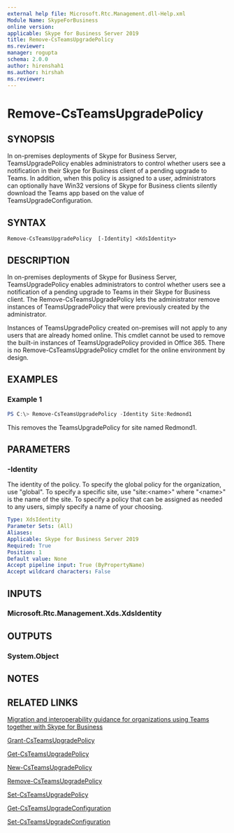 ```yaml
---
external help file: Microsoft.Rtc.Management.dll-Help.xml
Module Name: SkypeForBusiness
online version:
applicable: Skype for Business Server 2019
title: Remove-CsTeamsUpgradePolicy
ms.reviewer: 
manager: rogupta
schema: 2.0.0
author: hirenshah1
ms.author: hirshah
ms.reviewer:
---
```


# Remove-CsTeamsUpgradePolicy

## SYNOPSIS

In on-premises deployments of Skype for Business Server, TeamsUpgradePolicy enables administrators to control whether users see a notification in their Skype for Business client of a pending upgrade to Teams. In addition, when this policy is assigned to a user, administrators can optionally have Win32 versions of Skype for Business clients silently download the Teams app based on the value of TeamsUpgradeConfiguration.

## SYNTAX

```
Remove-CsTeamsUpgradePolicy  [-Identity] <XdsIdentity>
```

## DESCRIPTION

In on-premises deployments of Skype for Business Server, TeamsUpgradePolicy enables administrators to control whether users see a notification of a pending upgrade to Teams in their Skype for Business client. The Remove-CsTeamsUpgradePolicy lets the administrator remove instances of TeamsUpgradePolicy that were previously created by the administrator.

Instances of TeamsUpgradePolicy created  on-premises will not apply to any users that are already homed online. This cmdlet cannot be used to remove the built-in instances of TeamsUpgradePolicy provided in Office 365. There is no Remove-CsTeamsUpgradePolicy cmdlet for the online environment by design.

## EXAMPLES

### Example 1

```powershell
PS C:\> Remove-CsTeamsUpgradePolicy -Identity Site:Redmond1
```

This removes the TeamsUpgradePolicy for site named Redmond1.

## PARAMETERS

### -Identity

The identity of the policy. To specify the global policy for the organization, use "global". To specify a specific site, use "site:\<name>" where "\<name>" is the name of the site. To specify a policy that can be assigned as needed to any users, simply specify a name of your choosing.

```yaml
Type: XdsIdentity
Parameter Sets: (All)
Aliases:
Applicable: Skype for Business Server 2019
Required: True
Position: 1
Default value: None
Accept pipeline input: True (ByPropertyName)
Accept wildcard characters: False
```

## INPUTS

### Microsoft.Rtc.Management.Xds.XdsIdentity

## OUTPUTS

### System.Object

## NOTES

## RELATED LINKS

[Migration and interoperability guidance for organizations using Teams together with Skype for Business](https://docs.microsoft.com/MicrosoftTeams/migration-interop-guidance-for-teams-with-skype)

[Grant-CsTeamsUpgradePolicy](Grant-CsTeamsUpgradePolicy.md)

[Get-CsTeamsUpgradePolicy](Get-CsTeamsUpgradePolicy.md)

[New-CsTeamsUpgradePolicy](New-CsTeamsUpgradePolicy.md)

[Remove-CsTeamsUpgradePolicy](Remove-CsTeamsUpgradePolicy.md)

[Set-CsTeamsUpgradePolicy](Set-CsTeamsUpgradePolicy.md)

[Get-CsTeamsUpgradeConfiguration](Get-CsTeamsUpgradeConfiguration.md)

[Set-CsTeamsUpgradeConfiguration](Set-CsTeamsUpgradeConfiguration.md)
